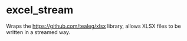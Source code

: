 # excel_stream
Wraps the https://github.com/tealeg/xlsx library, allows XLSX files to be written in a streamed way.
